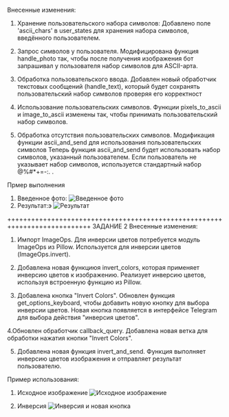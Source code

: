 Внесенные изменения:
1. Хранение пользовательского набора символов:
Добавлено поле 'ascii_chars' в user_states для хранения набора символов, введённого пользователем.

2. Запрос символов у пользователя.
Модифицирована функция handle_photo так, чтобы после получения изображения бот запрашивал у пользователя набор символов для ASCII-арта.

3. Обработка пользовательского ввода.
Добавлен новый обработчик текстовых сообщений (handle_text), который будет сохранять пользовательский набор символов проверяя его корректност

4. Использование пользовательских символов.
Функции pixels_to_ascii и image_to_ascii изменены так, чтобы принимать пользовательский набор символов.

5. Обработка отсутствия пользовательских символов.
Модификация функции ascii_and_send для использования пользовательских символов
Теперь функция ascii_and_send будет использовать набор символов, указанный пользователем.
Если пользователь не указывает набор символов, используется стандартный набор @%#*+=-:. .

Прмер выполнения
1. Введенное фото:
 ![Введенное фото](https://github.com/user-attachments/assets/54623512-f585-4d72-8ec4-ac04e9810128)
2. Результат:э
   ![Результат](https://github.com/user-attachments/assets/e0712c4b-89af-4143-b3cc-64506b4857ff)

 +++++++++++++++++++++++++++++++++++++++++++++++++++++++++++++++++++++++++++
 ЗАДАНИЕ 2
Внесенные изменения:
1. Импорт ImageOps. Для инверсии цветов потребуется модуль ImageOps из Pillow.
Используется для инверсии цветов (ImageOps.invert).

2. Добавлена новая функциюя invert_colors, которая применяет инверсию цветов к изображению.
Реализует инверсию цветов, используя встроенную функцию из Pillow.

3. Добавлена кнопка "Invert Colors".
Обновлен функция get_options_keyboard, чтобы добавить новую кнопку для выбора инверсии цветов. Новая кнопка появляется в интерфейсе Telegram для выбора действия "инверсия цветов".

4.Обновлен обработчик callback_query.
Добавлена новая ветка для обработки нажатия кнопки "Invert Colors".

5. Добавлена новая функция invert_and_send.
Функция выполняет инверсию цветов изображения и отправляет результат пользователю.

Пример использования:
1. Исходное изображение
![Исходное изображение](https://github.com/user-attachments/assets/c6689f77-79d0-460b-ae2c-9c672fc6f83c)

2. Инверсия
![Инверсия и новая кнопка](https://github.com/user-attachments/assets/ecfc0337-fde1-4e02-b675-3d6005d65853)



